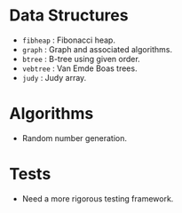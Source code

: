 # Data Structures

- `fibheap` : Fibonacci heap.
- `graph` : Graph and associated algorithms.
- `btree` : B-tree using given order.
- `vebtree` : Van Emde Boas trees.
- `judy` : Judy array.

# Algorithms

- Random number generation.

# Tests

- Need a more rigorous testing framework.
